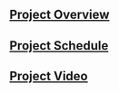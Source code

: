 
## [Project Overview](https://github.com/cu-ecen-aeld/final-project-pravinraghul/wiki/Project-Overview)

## [Project Schedule](https://github.com/users/pravinraghul/projects/4/views/1)

## [Project Video](https://github.com/cu-ecen-aeld/final-project-pravinraghul/wiki/Pravin's-Final-Project-Video)
